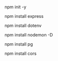 npm init -y

npm install express

npm install dotenv

npm install nodemon -D

npm install pg

npm install cors